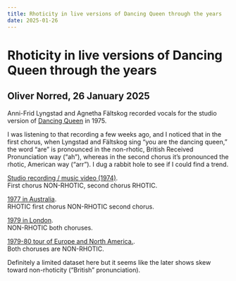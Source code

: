 ```yaml
---
title: Rhoticity in live versions of Dancing Queen through the years
date: 2025-01-26
---
```


# Rhoticity in live versions of Dancing Queen through the years
## Oliver Norred, 26 January 2025

Anni-Frid Lyngstad and Agnetha Fältskog recorded vocals for the studio version of [Dancing Queen](https://en.wikipedia.org/wiki/Dancing_Queen) in 1975.

I was listening to that recording a few weeks ago, and I noticed that in the first chorus, when Lyngstad and Fältskog sing “you are the dancing queen,” the word “are” is pronounced in the non-rhotic, British Received Pronunciation way (“ah”), whereas in the second chorus it’s pronounced the rhotic, American way (“arr”). I dug a rabbit hole to see if I could find a trend.



[Studio recording / music video (1974)](https://www.youtube.com/watch?v=xFrGuyw1V8s&ab_channel=AbbaVEVO).\
First chorus NON-RHOTIC, second chorus RHOTIC.

[1977 in Australia](https://www.youtube.com/watch?v=vcGAA60ZWdQ&ab_channel=BobKing).\
RHOTIC first chorus NON-RHOTIC second chorus.

[1979 in London](https://www.youtube.com/watch?v=9dEH9Ib3JZk&ab_channel=GigJunction).\
NON-RHOTIC both choruses.

[1979-80 tour of Europe and North America.](https://www.youtube.com/watch?v=k2bBTWvmN-8&ab_channel=AbbaVEVO).\
Both choruses are NON-RHOTIC.

Definitely a limited dataset here but it seems like the later shows skew toward non-rhoticity (“British” pronunciation).
